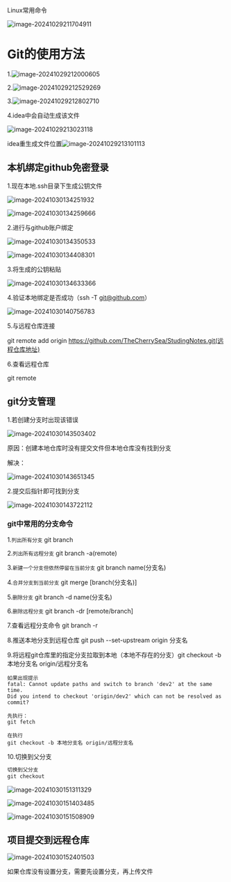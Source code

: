 Linux常用命令

![image-20241029211704911](C:\Users\27449\AppData\Roaming\Typora\typora-user-images\image-20241029211704911.png)

# Git的使用方法

1.![image-20241029212000605](C:\Users\27449\AppData\Roaming\Typora\typora-user-images\image-20241029212000605.png)

2.![image-20241029212529269](C:\Users\27449\AppData\Roaming\Typora\typora-user-images\image-20241029212529269.png)

3.![image-20241029212802710](C:\Users\27449\AppData\Roaming\Typora\typora-user-images\image-20241029212802710.png)

4.idea中会自动生成该文件

![image-20241029213023118](C:\Users\27449\AppData\Roaming\Typora\typora-user-images\image-20241029213023118.png)

idea重生成文件位置![image-20241029213101113](C:\Users\27449\AppData\Roaming\Typora\typora-user-images\image-20241029213101113.png)



## 本机绑定github免密登录

1.现在本地.ssh目录下生成公钥文件

![image-20241030134251932](C:\Users\27449\AppData\Roaming\Typora\typora-user-images\image-20241030134251932.png)

![image-20241030134259666](C:\Users\27449\AppData\Roaming\Typora\typora-user-images\image-20241030134259666.png)

2.进行与github账户绑定

![image-20241030134350533](C:\Users\27449\AppData\Roaming\Typora\typora-user-images\image-20241030134350533.png)



![image-20241030134408301](C:\Users\27449\AppData\Roaming\Typora\typora-user-images\image-20241030134408301.png)

3.将生成的公钥粘贴

![image-20241030134633366](C:\Users\27449\AppData\Roaming\Typora\typora-user-images\image-20241030134633366.png)

4.验证本地绑定是否成功（ssh -T git@github.com）

![image-20241030140756783](C:\Users\27449\AppData\Roaming\Typora\typora-user-images\image-20241030140756783.png)

5.与远程仓库连接

git remote add origin https://github.com/TheCherrySea/StudingNotes.git(远程仓库地址)

6.查看远程仓库

git remote





## git分支管理

1.若创建分支时出现该错误

![image-20241030143503402](C:\Users\27449\AppData\Roaming\Typora\typora-user-images\image-20241030143503402.png)

原因：创建本地仓库时没有提交文件但本地仓库没有找到分支

解决：

![image-20241030143651345](C:\Users\27449\AppData\Roaming\Typora\typora-user-images\image-20241030143651345.png)

2.提交后指针即可找到分支

![image-20241030143722112](C:\Users\27449\AppData\Roaming\Typora\typora-user-images\image-20241030143722112.png)

### git中常用的分支命令

1.`列出所有分支`  git branch

2.`列出所有远程分支`  git branch -a(remote)

3.`新建一个分支但依然停留在当前分支`  git branch name(分支名)

4.`合并分支到当前分支`  git merge [branch(分支名)]

5.`删除分支`  git branch -d name(分支名)

6.`删除远程分支`  git branch -dr [remote/branch]

7.查看远程分支命令 git branch -r

8.推送本地分支到远程仓库 git push --set-upstream origin 分支名

9.将远程git仓库里的指定分支拉取到本地（本地不存在的分支）git checkout -b 本地分支名 origin/远程分支名

```
如果出现提示
fatal: Cannot update paths and switch to branch 'dev2' at the same time.
Did you intend to checkout 'origin/dev2' which can not be resolved as commit?

先执行：
git fetch

在执行
git checkout -b 本地分支名 origin/远程分支名
```

10.切换到父分支

```java
切换到父分支
git checkout
```









![image-20241030151311329](C:\Users\27449\AppData\Roaming\Typora\typora-user-images\image-20241030151311329.png)







![image-20241030151403485](C:\Users\27449\AppData\Roaming\Typora\typora-user-images\image-20241030151403485.png)

![image-20241030151508909](C:\Users\27449\AppData\Roaming\Typora\typora-user-images\image-20241030151508909.png)

## 项目提交到远程仓库

![image-20241030152401503](C:\Users\27449\AppData\Roaming\Typora\typora-user-images\image-20241030152401503.png)

如果仓库没有设置分支，需要先设置分支，再上传文件
